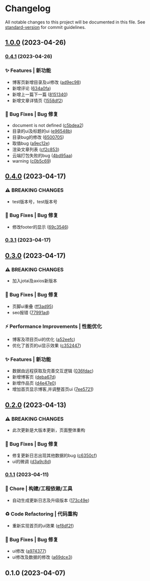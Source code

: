 # Changelog

All notable changes to this project will be documented in this file. See [standard-version](https://github.com/conventional-changelog/standard-version) for commit guidelines.

## [1.0.0](https://gitee.com/imyuanli/imyuanli/compare/v0.4.1...v1.0.0) (2023-04-26)

### [0.4.1](https://gitee.com/imyuanli/imyuanli/compare/v0.4.0...v0.4.1) (2023-04-26)


### ✨ Features | 新功能

* 博客页新增目录及ui修改 ([ad9ec98](https://gitee.com/imyuanli/imyuanli/commit/ad9ec9891bd5739b85472ac3c2505aae9a701239))
* 新增评论 ([634a0fa](https://gitee.com/imyuanli/imyuanli/commit/634a0fa88de05286171701b3cde0982e90eab17f))
* 新增上一篇下一篇 ([8151340](https://gitee.com/imyuanli/imyuanli/commit/8151340d2a0e2a28e6f20598d3397f5126a7880a))
* 新增文章详情页 ([1558df2](https://gitee.com/imyuanli/imyuanli/commit/1558df25811d8203aa324d52e48d8414a4e72fb5))


### 🐛 Bug Fixes | Bug 修复

*  document is not defined ([c5bdea2](https://gitee.com/imyuanli/imyuanli/commit/c5bdea2d97a20431ec7531f9b1afde1c38e618ae))
* 目录的ui及标题的ui ([e96548b](https://gitee.com/imyuanli/imyuanli/commit/e96548b4def50dda88814379e9ba460b03213dd9))
* 目录bug的修改 ([6500705](https://gitee.com/imyuanli/imyuanli/commit/65007050ada05b5e8b4d248b45ea42e4f5af17ed))
* 取值bug ([a9ec12e](https://gitee.com/imyuanli/imyuanli/commit/a9ec12ed3d50d32898b75eb22d9bdeb36611adcc))
* 渲染文章列表 ([cf2c853](https://gitee.com/imyuanli/imyuanli/commit/cf2c8539ca44f8bb925705aa859b302409344fb3))
* 云端打包失败的bug ([4bd95aa](https://gitee.com/imyuanli/imyuanli/commit/4bd95aa575895ebc892bd253363a372076b895ba))
* warning ([c0b5c69](https://gitee.com/imyuanli/imyuanli/commit/c0b5c69c98292134224de25110317d07f09c9908))

## [0.4.0](https://gitee.com/imyuanli/imyuanli/compare/v0.3.1...v0.4.0) (2023-04-17)


### ⚠ BREAKING CHANGES

* test版本号，test版本号

### 🐛 Bug Fixes | Bug 修复

* 修改footer的显示 ([69c3546](https://gitee.com/imyuanli/imyuanli/commit/69c354690547905521074c2c0fdcc66a5fb13a93))

### [0.3.1](https://gitee.com/imyuanli/imyuanli/compare/v0.3.0...v0.3.1) (2023-04-17)

## [0.3.0](https://gitee.com/imyuanli/imyuanli/compare/v0.2.0...v0.3.0) (2023-04-17)


### ⚠ BREAKING CHANGES

* 加入jotai及axios新版本

### 🐛 Bug Fixes | Bug 修复

* 页脚ui重叠 ([ff3ad95](https://gitee.com/imyuanli/imyuanli/commit/ff3ad953acc87578497d3d09cbd42a00efe98a44))
* seo报错 ([77991ad](https://gitee.com/imyuanli/imyuanli/commit/77991addebc9bb8f527d2ba4c021aa36b19c7ac1))


### ⚡ Performance Improvements | 性能优化

* 博客及项目页ui的优化 ([a52eefc](https://gitee.com/imyuanli/imyuanli/commit/a52eefc389a0325438f59a6090ef793b0254336a))
* 优化了首页的ui显示效果 ([c352447](https://gitee.com/imyuanli/imyuanli/commit/c352447c9a9ac001ef2b6e7c5f1e38b04219581b))


### ✨ Features | 新功能

* 数据由远程获取及完善交互逻辑 ([036fdac](https://gitee.com/imyuanli/imyuanli/commit/036fdacfa5867a694c963bcfba3600e956a21a1b))
* 新增博客页 ([deba67d](https://gitee.com/imyuanli/imyuanli/commit/deba67d2fd060a1cb76cac0f2e5b5300c061e54e))
* 新增作品页 ([d4e47e0](https://gitee.com/imyuanli/imyuanli/commit/d4e47e09be0b53b41bd8766bc4c5300d96502f36))
* 增加首页显示博客,并调整首页ui ([7ee5721](https://gitee.com/imyuanli/imyuanli/commit/7ee57213f7260d3c4223d130e16bac446f24fed0))

## [0.2.0](https://gitee.com/imyuanli/imyuanli/compare/v0.1.1...v0.2.0) (2023-04-13)


### ⚠ BREAKING CHANGES

* 此次更新是大版本更新，页面整体重构

### 🐛 Bug Fixes | Bug 修复

* 修复更新日志出现其他数据的bug ([c6350cf](https://gitee.com/imyuanli/imyuanli/commit/c6350cf8b90fbfb602e3e5f878be1ec6096ead05))
* ui的微调 ([d3a9c8d](https://gitee.com/imyuanli/imyuanli/commit/d3a9c8d1f36ec65ad3036ed67362b0400dd91e46))

### [0.1.1](https://gitee.com/imyuanli/imyuanli/compare/v0.1.0...v0.1.1) (2023-04-11)


### 🚀 Chore | 构建/工程依赖/工具

* 自动生成更新日志及升级版本 ([173c49e](https://gitee.com/imyuanli/imyuanli/commit/173c49e69fce323a528439b401213401d8fe2c9f))


### ♻️ Code Refactoring | 代码重构

* 重新实现首页的ui效果 ([ef8df2f](https://gitee.com/imyuanli/imyuanli/commit/ef8df2f16e54f967afd1201700342b8f9f07be83))


### 🐛 Bug Fixes | Bug 修复

* ui修改 ([a974377](https://gitee.com/imyuanli/imyuanli/commit/a974377139610a0b50dcce3645259e03db5d4e74))
* ui修改及数据的修改 ([a69dce3](https://gitee.com/imyuanli/imyuanli/commit/a69dce33944cdef6a0c961b0c523d4e738789baf))

## 0.1.0 (2023-04-07)
